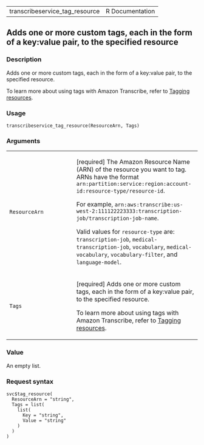 <table style="width: 100%;">
<tbody>
<tr class="odd">
<td>transcribeservice_tag_resource</td>
<td style="text-align: right;">R Documentation</td>
</tr>
</tbody>
</table>

## Adds one or more custom tags, each in the form of a key:value pair, to the specified resource

### Description

Adds one or more custom tags, each in the form of a key:value pair, to
the specified resource.

To learn more about using tags with Amazon Transcribe, refer to [Tagging
resources](https://docs.aws.amazon.com/transcribe/latest/dg/tagging.html).

### Usage

    transcribeservice_tag_resource(ResourceArn, Tags)

### Arguments

<table>
<colgroup>
<col style="width: 35%" />
<col style="width: 65%" />
</colgroup>
<tbody>
<tr class="odd">
<td><code
id="transcribeservice_tag_resource_:_ResourceArn">ResourceArn</code></td>
<td><p>[required] The Amazon Resource Name (ARN) of the resource you
want to tag. ARNs have the format
<code>arn:partition:service:region:account-id:resource-type/resource-id</code>.</p>
<p>For example,
<code>arn:aws:transcribe:us-west-2:111122223333:transcription-job/transcription-job-name</code>.</p>
<p>Valid values for <code>resource-type</code> are:
<code>transcription-job</code>, <code>medical-transcription-job</code>,
<code>vocabulary</code>, <code>medical-vocabulary</code>,
<code>vocabulary-filter</code>, and
<code>language-model</code>.</p></td>
</tr>
<tr class="even">
<td><code id="transcribeservice_tag_resource_:_Tags">Tags</code></td>
<td><p>[required] Adds one or more custom tags, each in the form of a
key:value pair, to the specified resource.</p>
<p>To learn more about using tags with Amazon Transcribe, refer to <a
href="https://docs.aws.amazon.com/transcribe/latest/dg/tagging.html">Tagging
resources</a>.</p></td>
</tr>
</tbody>
</table>

### Value

An empty list.

### Request syntax

    svc$tag_resource(
      ResourceArn = "string",
      Tags = list(
        list(
          Key = "string",
          Value = "string"
        )
      )
    )
